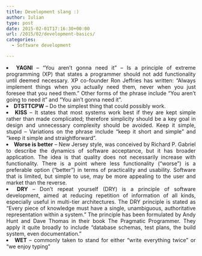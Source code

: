 ```yaml
---
title: Development slang :)
author: Iulian
type: post
date: 2015-02-01T17:16:30+00:00
url: /2015/02/development-basics/
categories:
  - Software development

---
```

<li style="text-align: justify;">
  <strong>YAGNI</strong> &#8211; &#8220;You aren&#8217;t gonna need it&#8221; &#8211; Is a principle of extreme programming (XP) that states a programmer should not add functionality until deemed necessary. XP co-founder Ron Jeffries has written: &#8220;Always implement things when you actually need them, never when you just foresee that you need them.&#8221; Other forms of the phrase include &#8220;You aren&#8217;t going to need it&#8221; and &#8220;You ain&#8217;t gonna need it&#8221;.
</li>
<li style="text-align: justify;">
  <strong>DTSTTCPW</strong> &#8211; Do the simplest thing that could possibly work.
</li>
<li style="text-align: justify;">
  <strong>KISS</strong> &#8211; It states that most systems work best if they are kept simple rather than made complicated; therefore simplicity should be a key goal in design and unnecessary complexity should be avoided. Keep it simple, stupid &#8211; Variations on the phrase include &#8220;keep it short and simple&#8221; and &#8220;keep it simple and straightforward&#8221;.
</li>
<li style="text-align: justify;">
  <strong>Worse is better</strong> &#8211; New Jersey style, was conceived by Richard P. Gabriel to describe the dynamics of software acceptance, but it has broader application. The idea is that quality does not necessarily increase with functionality. There is a point where less functionality (&#8220;worse&#8221;) is a preferable option (&#8220;better&#8221;) in terms of practicality and usability. Software that is limited, but simple to use, may be more appealing to the user and market than the reverse.
</li>
<li style="text-align: justify;">
  <strong>DRY</strong> &#8211; Don’t repeat yourself (DRY) is a principle of software development, aimed at reducing repetition of information of all kinds, especially useful in multi-tier architectures. The DRY principle is stated as “Every piece of knowledge must have a single, unambiguous, authoritative representation within a system.” The principle has been formulated by Andy Hunt and Dave Thomas in their book The Pragmatic Programmer. They apply it quite broadly to include “database schemas, test plans, the build system, even documentation.”
</li>
<li style="text-align: justify;">
  <strong>WET</strong> &#8211; commonly taken to stand for either “write everything twice” or “we enjoy typing”
</li>